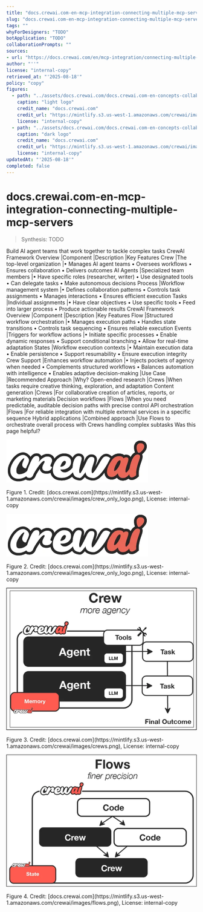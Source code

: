 ```yaml
---
title: "docs.crewai.com-en-mcp-integration-connecting-multiple-mcp-servers"
slug: "docs.crewai.com-en-mcp-integration-connecting-multiple-mcp-servers"
tags: ""
whyForDesigners: "TODO"
botApplication: "TODO"
collaborationPrompts: ""
sources:
- url: "https://docs.crewai.com/en/mcp-integration/connecting-multiple-mcp-servers"
author: "''"
license: "internal-copy"
retrieved_at: "'2025-08-18'"
policy: "copy"
figures:
  - path: "../assets/docs.crewai.com/docs.crewai.com-en-concepts-collaboration/71bc45159c09.webp"
    caption: "light logo"
    credit_name: "docs.crewai.com"
    credit_url: "https://mintlify.s3.us-west-1.amazonaws.com/crewai/images/crew_only_logo.png"
    license: "internal-copy"
  - path: "../assets/docs.crewai.com/docs.crewai.com-en-concepts-collaboration/71bc45159c09.webp"
    caption: "dark logo"
    credit_name: "docs.crewai.com"
    credit_url: "https://mintlify.s3.us-west-1.amazonaws.com/crewai/images/crew_only_logo.png"
    license: "internal-copy"
updatedAt: "'2025-08-18'"
completed: false
---
```


# docs.crewai.com-en-mcp-integration-connecting-multiple-mcp-servers

> Synthesis: TODO

Build AI agent teams that work together to tackle complex tasks
CrewAI Framework Overview
|Component
|Description
|Key Features
Crew |The top-level organization
|• Manages AI agent teams
• Oversees workflows
• Ensures collaboration
• Delivers outcomes
AI Agents |Specialized team members
|• Have specific roles (researcher, writer)
• Use designated tools
• Can delegate tasks
• Make autonomous decisions
Process |Workflow management system
|• Defines collaboration patterns
• Controls task assignments
• Manages interactions
• Ensures efficient execution
Tasks |Individual assignments
|• Have clear objectives
• Use specific tools
• Feed into larger process
• Produce actionable results
CrewAI Framework Overview
|Component
|Description
|Key Features
Flow |Structured workflow orchestration
|• Manages execution paths
• Handles state transitions
• Controls task sequencing
• Ensures reliable execution
Events |Triggers for workflow actions
|• Initiate specific processes
• Enable dynamic responses
• Support conditional branching
• Allow for real-time adaptation
States |Workflow execution contexts
|• Maintain execution data
• Enable persistence
• Support resumability
• Ensure execution integrity
Crew Support |Enhances workflow automation
|• Injects pockets of agency when needed
• Complements structured workflows
• Balances automation with intelligence
• Enables adaptive decision-making
|Use Case
|Recommended Approach
|Why?
Open-ended research |Crews
|When tasks require creative thinking, exploration, and adaptation
Content generation |Crews
|For collaborative creation of articles, reports, or marketing materials
Decision workflows |Flows
|When you need predictable, auditable decision paths with precise control
API orchestration |Flows
|For reliable integration with multiple external services in a specific sequence
Hybrid applications |Combined approach
|Use Flows to orchestrate overall process with Crews handling complex subtasks
Was this page helpful?

![light logo](../assets/docs.crewai.com/docs.crewai.com-en-mcp-integration-connecting-multiple-mcp-servers/71bc45159c09.webp)
<figcaption>Figure 1. Credit: [docs.crewai.com](https://mintlify.s3.us-west-1.amazonaws.com/crewai/images/crew_only_logo.png), License: internal-copy</figcaption>

![dark logo](../assets/docs.crewai.com/docs.crewai.com-en-mcp-integration-connecting-multiple-mcp-servers/71bc45159c09.webp)
<figcaption>Figure 2. Credit: [docs.crewai.com](https://mintlify.s3.us-west-1.amazonaws.com/crewai/images/crew_only_logo.png), License: internal-copy</figcaption>

![CrewAI Framework Overview](../assets/docs.crewai.com/docs.crewai.com-en-mcp-integration-connecting-multiple-mcp-servers/1b2cec88734b.webp)
<figcaption>Figure 3. Credit: [docs.crewai.com](https://mintlify.s3.us-west-1.amazonaws.com/crewai/images/crews.png), License: internal-copy</figcaption>

![CrewAI Framework Overview](../assets/docs.crewai.com/docs.crewai.com-en-mcp-integration-connecting-multiple-mcp-servers/b4dd2faaf209.webp)
<figcaption>Figure 4. Credit: [docs.crewai.com](https://mintlify.s3.us-west-1.amazonaws.com/crewai/images/flows.png), License: internal-copy</figcaption>
